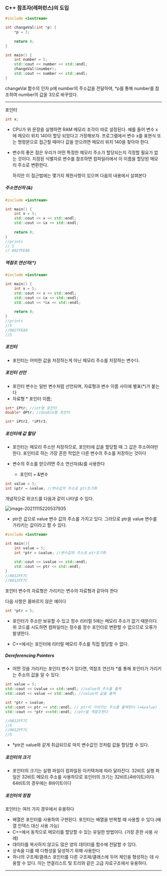 ### C++ 참조자(레퍼런스)의 도입

```c++
#include <iostream>

int changeVal(int *p) {
    *p = 3;
    
    return 0;
}

int main() {
    int number = 5;
    std::cout << number << std::endl;
    changeVal(&number);
    std::cout << number << std::endl;
}
```

changeVal 함수의 인자 p에 number의 주소값을 전달하여, *p를 통해 number를 참조하여 number의 값을 3으로 바꾸었다.



---------

포인터

```c++
int x;
```

- CPU가 위 문장을 실행하면 RAM 메모리 조각이 따로 설정된다. 예를 들어 변수 x에 메모리 위치 140이 할당 되었다고 가정해보자. 프로그램에서 변수 x를 표현식 또는 명령문으로 접근할 때마다 값을 얻으려면 메모리 위치 140을 찾아야 한다.

- 변수의 좋은 점은 우리가 어떤 특정한 메모리 주소가 할당되는지 걱정할 필요가 없는 것이다. 지정된 식별자로 변수를 참조하면 컴파일러에서 이 이름을 할당된 메모리 주소로 변환한다.

  하지만 이 접근법에는 몇가지 제한사항이 있으며 다음의 내용에서 살펴본다



##### 주소연산자 (&)

```c++
#include <iostream>

int main() {
	int x = 5;
    std::cout << x << std::endl;
    std::cout << &x << std::endl;
    
    return 0;
}
//prints 
// 5
// 0027FEA0
```



##### 역참조 연산자(*)

```c++
#include <iostream>

int main() {
	int x = 5;
	std::cout << x << std::endl;
	std::cout << &x << std::endl;
	std::cout << *&x << std::endl;
	
	return 0;
}
//prints
//5
//0027FEA0
//5
```



##### 포인터

- 포인터는 어떠한 값을 저장하는게 아닌 메모리 주소를 저장하는 변수다.



##### 포인터 선언

- 포인터 변수는 일반 변수처럼 선언되며, 자료형과 변수 이름 사이에 별표(*)가 붙는다
- 자료형 * 포인터 이름;

```c++
int* iPtr; //int형 포인터
double* dPtr; //double형 포인터

int* iPtr2, *iPtr3;
```



##### 포인터에 값 할당

- 포인터는 메모리 주소만 저장하므로, 포인터에 값을 할당할 때 그 값은 주소여야만 한다. 포인터로 하는 가장 흔한 작업은 다른 변수의 주소를 저장하는 것이다



- 변수의 주소를 얻으려면 주소 연산자(&)를 사용한다
  - 포인터 = &변수

```c++
int value = 5;
int &ptr = &value; //변수값의 주소로 ptr초기화
```

개념적으로 위코드를 다음과 같이 나타낼 수 있다.

![image-20211115220537935](C:\Users\yts\AppData\Roaming\Typora\typora-user-images\image-20211115220537935.png)

- ptr은 값으로 value 변수 값의  주소를 가지고 있다. 그러므로 ptr을 value 변수를 가리키는 값이라고 할 수 있다.

```c++
#include <iostream>

int main(){
	int value = 5;
    int *ptr = &value; //변수값의 주소로 ptr초기화
    
    std::cout << &value << std::endl;
    std::cout << ptr << std::endl;
}
//0012FF7C
//0012FF7C
```

포인터 변수의 자료형은 가리키는 변수의 자료형과 같아야 한다



다음 사항은 올바르지 않은 예이다

```c++
int *ptr = 5;
```

- 포인터가 주소만 보유할 수 있고 정수 리터럴 5에는 메모리 주소가 없기 때문이다. 위 코드를 시도하면 컴파일러는 정수를 정수 포인터로 변환할 수 없으므로 오류가 발생한다.

- C++에서는 포인터에 리터럴 메모리 주소를 직접 할당할 수 없다.



##### Dereferencing Pointers

- 어떤 것을 가리키는 포인터 변수가 있다면, 역참조 연산자 *를 통해 포인터가 가리키는 주소의 값을 알 수 있다.

```c++
int value = 5;
std::cout << &value << std::endl; //value의 주소를 출력
std::cout << value << std::endl; //value의 값을 출력

int *ptr = &value;
std::cout << ptr << std::endl; // ptr이 가리키는 주소를 출력한다 (=&value)
std::cout << *ptr <<std::endl; //ptr을 역참조한다 

//0012FF7C
//5
//0012FF7C
//5
```

- *ptr은 value와 같게 취급되므로 마치 변수값인 것처럼 값을 할당할 수 있다.



##### 포인터의 크기

- 포인터의 크기는 실행 파일이 컴파일된 아키텍처에 따라 달라진다. 32비트 실행 파일은 32비트 메모리 주소를 사용하므로 포인터의 크기는 32비트(4바이트)이다. 64비트의 경우에는 8바이트이다



##### 포인터의 장점

포인터는 여러 가지 경우에서 유용하다

- 배열은 포인터를 사용하여 구현된다. 포인터는 배열을 반복할 때 사용할 수 있다.(배열 인덱스 대신 사용 가능)
- C++에서 동적으로 메모리를 할당할 수 있는 유일한 방법이다. (가장 흔한 사용 사례)
- 데이터를 복사하지 않고도 많은 양의 데이터를 함수에 전달할 수 있다.
- 상속을 다룰 때 다형성을 달성하기 위해 사용한다
- 하나의 구조체/클래스 포인터를 다른 구조체/클래스에 두어 체인을 형성하는 데 사용할 수 있다. 이는 연결리스트 및 트리와 같은 고급 자료구조에서 유용하다.

----------

